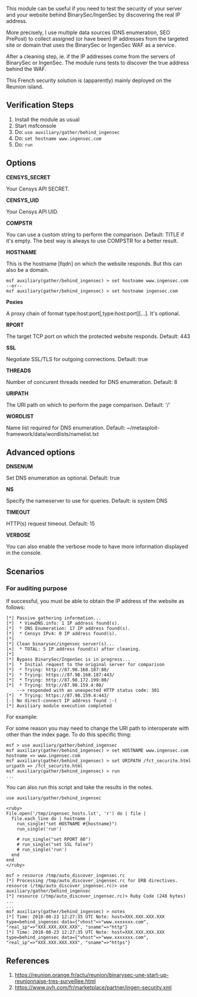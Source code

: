 
This module can be useful if you need to test the security of your server and your
website behind BinarySec/IngenSec by discovering the real IP address.

More precisely, I use multiple data sources (DNS enumeration, SEO PrePost) to collect
assigned (or have been) IP addresses from the targeted site or domain that uses the 
BinarySec or IngenSec WAF as a service.

After a cleaning step, ie. if the IP addresses come from the servers of BinarySec or
IngenSec. The module runs tests to discover the true address behind the WAF.

This French security solution is (apparently) mainly deployed on the Reunion island.

## Verification Steps

  1. Install the module as usual
  2. Start msfconsole
  3. Do: `use auxiliary/gather/behind_ingensec`
  4. Do: `set hostname www.ingensec.com`
  5. Do: `run`

## Options

  **CENSYS_SECRET**

  Your Censys API SECRET.

  **CENSYS_UID**

  Your Censys API UID.

  **COMPSTR**

  You can use a custom string to perform the comparison. Default: TITLE if it's empty.
  The best way is always to use COMPSTR for a better result.

  **HOSTNAME**

  This is the hostname [fqdn] on which the website responds. But this can also be a domain.

    msf auxiliary(gather/behind_ingensec) > set hostname www.ingensec.com
    --or--
    msf auxiliary(gather/behind_ingensec) > set hostname ingensec.com

  **Poxies**

  A proxy chain of format type:host:port[,type:host:port][...]. It's optional.

  **RPORT**

  The target TCP port on which the protected website responds. Default: 443

  **SSL**

  Negotiate SSL/TLS for outgoing connections. Default: true

  **THREADS**

  Number of concurent threads needed for DNS enumeration. Default: 8

  **URIPATH**

  The URI path on which to perform the page comparison. Default: '/'

  **WORDLIST**

  Name list required for DNS enumeration. Default: ~/metasploit-framework/data/wordlists/namelist.txt

## Advanced options

  **DNSENUM**

  Set DNS enumeration as optional. Default: true

  **NS**

  Specify the nameserver to use for queries. Default: is system DNS

  **TIMEOUT**

  HTTP(s) request timeout. Default: 15

  **VERBOSE**

  You can also enable the verbose mode to have more information displayed in the console.

## Scenarios

### For auditing purpose

  If successful, you must be able to obtain the IP address of the website as follows:

  ```
[*] Passive gathering information...
[*]  * ViewDNS.info: 1 IP address found(s).
[*]  * DNS Enumeration: 17 IP address found(s).
[*]  * Censys IPv4: 0 IP address found(s).
[*] 
[*] Clean binarysec/ingensec server(s)...
[+]  * TOTAL: 5 IP address found(s) after cleaning.
[*] 
[*] Bypass BinarySec/IngenSec is in progress...
[*]  * Initial request to the original server for comparison
[*]  * Trying: http://87.98.168.187:80/
[*]  * Trying: https://87.98.168.187:443/
[*]  * Trying: http://87.98.172.199:80/
[*]  * Trying: http://87.98.159.4:80/
      --> responded with an unexpected HTTP status code: 301
[*]  * Trying: https://87.98.159.4:443/
[-] No direct-connect IP address found :-(
[*] Auxiliary module execution completed
  ```

  For example:

  For some reason you may need to change the URI path to interoperate with other than the index page.
  To do this specific thing:

  ```
  msf > use auxiliary/gather/behind_ingensec
  msf auxiliary(gather/behind_ingensec) > set HOSTNAME www.ingensec.com
  hostname => www.ingensec.com
  msf auxiliary(gather/behind_ingensec) > set URIPATH /fct_securite.html
  uripath => /fct_securite.html
  msf auxiliary(gather/behind_ingensec) > run
  ...
  ```

  You can also run this script and take the results in the notes.

  ```
  use auxiliary/gather/behind_ingensec

  <ruby>
  File.open('/tmp/ingensec_hosts.lst', 'r') do | file |
    file.each_line do | hostname |
      run_single("set HOSTNAME #{hostname}")
      run_single('run')

      # run_single("set RPORT 80")
      # run_single("set SSL false")
      # run_single('run')
    end
  end
  </ruby>
  ```

  ```
  msf > resource /tmp/auto_discover_ingensec.rc
  [*] Processing /tmp/auto_discover_ingensec.rc for ERB directives.
  resource (/tmp/auto_discover_ingensec.rc)> use auxiliary/gather/behind_ingensec
  [*] resource (/tmp/auto_discover_ingensec.rc)> Ruby Code (248 bytes)
  ...
  ...
  msf auxiliary(gather/behind_ingensec) > notes 
  [*] Time: 2018-08-23 12:27:35 UTC Note: host=XXX.XXX.XXX.XXX type=behind_ingensec data={"vhost"=>"www.xxxxxxx.com", "real_ip"=>"XXX.XXX.XXX.XXX", "sname"=>"http"}
  [*] Time: 2018-08-23 12:27:35 UTC Note: host=XXX.XXX.XXX.XXX type=behind_ingensec data={"vhost"=>"www.xxxxxxx.com", "real_ip"=>"XXX.XXX.XXX.XXX", "sname"=>"https"}
  ```

## References

  1. <https://reunion.orange.fr/actu/reunion/binarysec-une-start-up-reunionnaise-tres-surveillee.html>
  2. <https://www.ovh.com/fr/marketplace/partner/ingen-security.xml>
